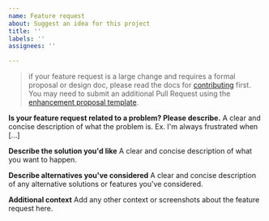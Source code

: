 ```yaml
---
name: Feature request
about: Suggest an idea for this project
title: ''
labels: ''
assignees: ''

---
```


> if your feature request is a large change and requires a formal proposal or design doc, please read the docs for [contributing](https://github.com/argoproj-labs/argocd-operator/blob/master/docs/developer-guide/contributing.md) first. You may need to submit an additional Pull Request using the [enhancement proposal template](https://github.com/argoproj-labs/argocd-operator/blob/master/docs/proposals/001-proposal-template.md).


**Is your feature request related to a problem? Please describe.**
A clear and concise description of what the problem is. Ex. I'm always frustrated when [...]

**Describe the solution you'd like**
A clear and concise description of what you want to happen.

**Describe alternatives you've considered**
A clear and concise description of any alternative solutions or features you've considered.

**Additional context**
Add any other context or screenshots about the feature request here.
